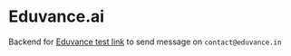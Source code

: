 # Eduvance.ai
Backend for [Eduvance test link](https://test.eduvance.ai) to send message on ```contact@eduvance.in```